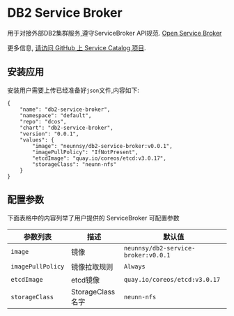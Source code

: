 # DB2 Service Broker

用于对接外部DB2集群服务,遵守ServiceBroker API规范.
[Open Service Broker](https://www.openservicebrokerapi.org/)


更多信息,
[请访问 GitHub 上 Service Catalog 项目](https://github.com/kubernetes-incubator/service-catalog).

## 安装应用
安装用户需要上传已经准备好`json`文件,内容如下:

```
{
	"name": "db2-service-broker",
	"namespace": "default",
	"repo": "dcos",
	"chart": "db2-service-broker",
	"version": "0.0.1",
	"values": {
		"image": "neunnsy/db2-service-broker:v0.0.1",
		"imagePullPolicy": "IfNotPresent",
		"etcdImage": "quay.io/coreos/etcd:v3.0.17",
		"storageClass": "neunn-nfs"
	}
}

```

## 配置参数

下面表格中的内容列举了用户提供的 ServiceBroker 可配置参数

| 参数列表 | 描述 | 默认值 |
|-----------|-------------|---------|
| `image` | 镜像 | `neunnsy/db2-service-broker:v0.0.1` |
| `imagePullPolicy` | 镜像拉取规则 | `Always` |
|`etcdImage`|etcd镜像|`quay.io/coreos/etcd:v3.0.17`|
|`storageClass`|StorageClass名字|`neunn-nfs`|

